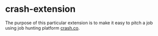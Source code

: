 # crash-extension

The purpose of this particular extension is to make it easy to pitch a job using job hunting platform [crash.co](https://crash.co). 